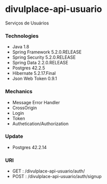 # divulplace-api-usuario

Serviços de Usuários

### Technologies

* Java 1.8
* Spring Framework 5.2.0.RELEASE
* Spring Security 5.2.0.RELEASE
* Spring Data 2.2.0.RELEASE
* Postgres 42.2.5
* Hibernate 5.2.17.Final
* Json Web Token 0.9.1

### Mechanics

* Message Error Handler
* CrossOrigin
* Login
* Token
* Authetication/Authorization

### Update

* Postgres 42.2.14

### URI

- GET :  /divulplace-api-usuario/auth/
- POST :  /divulplace-api-usuario/auth/signup

